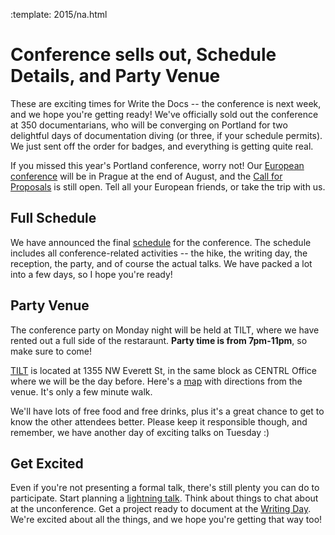 :template: 2015/na.html


Conference sells out, Schedule Details, and Party Venue
=======================================================

These are exciting times for Write the Docs --
the conference is next week, and we hope you're getting ready!
We've officially sold out the conference at 350 documentarians,
who will be converging on Portland for two delightful days of documentation diving
(or three, if your schedule permits).
We just sent off the order for badges,
and everything is getting quite real.

If you missed this year's Portland conference, worry not!
Our [European conference](https://www.writethedocs.org/conf/eu/2015/) will be in Prague at the end of August,
and the [Call for Proposals](https://www.writethedocs.org/conf/eu/2015/cfp/) is still open.
Tell all your European friends,
or take the trip with us.

Full Schedule
--------------

We have announced the final [schedule](https://www.writethedocs.org/conf/na/2015/schedule/) for the conference.
The schedule includes all conference-related activities --
the hike, the writing day, the reception, the party, and of course the actual talks.
We have packed a lot into a few days,
so I hope you're ready!

Party Venue
-----------

The conference party on Monday night will be held at TILT,
where we have rented out a full side of the restaraunt.
**Party time is from 7pm-11pm**, so make sure to come!

[TILT](http://www.tiltitup.com/) is located at 1355 NW Everett St,
in the same block as CENTRL Office where we will be the day before.
Here's a [map](https://goo.gl/maps/ZoKCP) with directions from the venue.
It's only a few minute walk.

We'll have lots of free food and free drinks,
plus it's a great chance to get to know the other attendees better.
Please keep it responsible though, and remember,
we have another day of exciting talks on Tuesday :)

Get Excited
-----------

Even if you're not presenting a formal talk, there's still plenty you
can do to participate.
Start planning a [lightning talk](/conf/na/2015/lightning-talks).
Think about things to chat about at the unconference.
Get a project ready to document at the [Writing Day](/conf/na/2015/writing-day).
We're excited about all the things, and we hope you're getting that way too!
